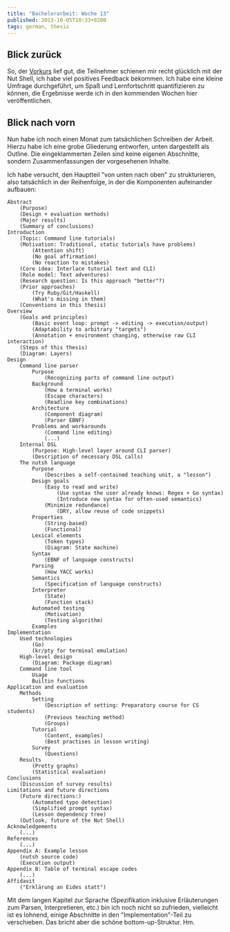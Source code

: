 ```yaml
---
title: "Bachelorarbeit: Woche 13"
published: 2013-10-05T10:33+0200
tags: german, thesis
---
```


## Blick zurück

So, der [Vorkurs](/blog/bachelorarbeit-woche-11/) lief gut, die Teilnehmer schienen mir recht glücklich mit der Nut Shell, ich habe viel positives Feedback bekommen. Ich habe eine kleine Umfrage durchgeführt, um Spaß und Lernfortschritt quantifizieren zu können, die Ergebnisse werde ich in den kommenden Wochen hier veröffentlichen.

## Blick nach vorn

Nun habe ich noch einen Monat zum tatsächlichen Schreiben der Arbeit. Hierzu habe ich eine grobe Gliederung entworfen, unten dargestellt als Outline. Die eingeklammerten Zeilen sind keine eigenen Abschnitte, sondern
Zusammenfassungen der vorgesehenen Inhalte.

Ich habe versucht, den Hauptteil "von unten nach oben" zu strukturieren, also
tatsächlich in der Reihenfolge, in der die Komponenten aufeinander aufbauen:

    Abstract
        (Purpose)
        (Design + evaluation methods)
        (Major results)
        (Summary of conclusions)
    Introduction
        (Topic: Command line tutorials)
        (Motivation: Traditional, static tutorials have problems)
            (Attention shift)
            (No goal affirmation)
            (No reaction to mistakes)
        (Core idea: Interlace tutorial text and CLI)
        (Role model: Text adventures)
        (Research question: Is this approach "better"?)
        (Prior approaches)
            (Try Ruby/Git/Haskell)
            (What's missing in them)
        (Conventions in this thesis)
    Overview
        (Goals and principles)
            (Basic event loop: prompt -> editing -> execution/output)
            (Adaptability to arbitrary "targets")
            (Annotation + environment changing, otherwise raw CLI interaction)
        (Steps of this thesis)
        (Diagram: Layers)
    Design
        Command line parser
            Purpose
                (Recognizing parts of command line output)
            Background
                (How a terminal works)
                (Escape characters)
                (Readline key combinations)
            Architecture
                (Component diagram)
                (Parser EBNF)
            Problems and workarounds
                (Command line editing)
                (...)
        Internal DSL
            (Purpose: High-level layer around CLI parser)
            (Description of necessary DSL calls)
        The nutsh language
            Purpose
                (Describes a self-contained teaching unit, a "lesson")
            Design goals
                (Easy to read and write)
                    (Use syntax the user already knows: Regex + Go syntax)
                    (Introduce new syntax for often-used semantics)
                (Minimize redundance)
                    (DRY, allow reuse of code snippets)
            Properties
                (String-based)
                (Functional)
            Lexical elements
                (Token types)
                (Diagram: State machine)
            Syntax
                (EBNF of language constructs)
            Parsing
                (How YACC works)
            Semantics
                (Specification of language constructs)
            Interpreter
                (State)
                (Function stack)
            Automated testing
                (Motivation)
                (Testing algorithm)
            Examples
    Implementation
        Used technologies
            (Go)
            (kr/pty for terminal emulation)
        High-level design
            (Diagram: Package diagram)
        Command line tool
            Usage
            Builtin functions
    Application and evaluation
        Methods
            Setting
                (Description of setting: Preparatory course for CS students)
                (Previous teaching method)
                (Groups)
            Tutorial
                (Content, examples)
                (Best practises in lesson writing)
            Survey
                (Questions)
        Results
            (Pretty graphs)
            (Statistical evaluation)
    Conclusions
        (Discussion of survey results)
    Limitations and future directions
        (Future directions:)
            (Automated typo detection)
            (Simplified prompt syntax)
            (Lesson dependency tree)
        (Outlook, future of the Nut Shell)
    Acknowledgements
        (...)
    References
        (...)
    Appendix A: Example lesson
        (nutsh source code)
        (Execution output)
    Appendix B: Table of terminal escape codes
        (...)
    Affidavit
        ("Erklärung an Eides statt")

Mit dem langen Kapitel zur Sprache (Spezifikation inklusive Erläuterungen zum
Parsen, Interpretieren, etc.) bin ich noch nicht so zufrieden, vielleicht ist
es lohnend, einige Abschnitte in den "Implementation"-Teil zu verschieben.
Das bricht aber die schöne bottom-up-Struktur. Hm.
